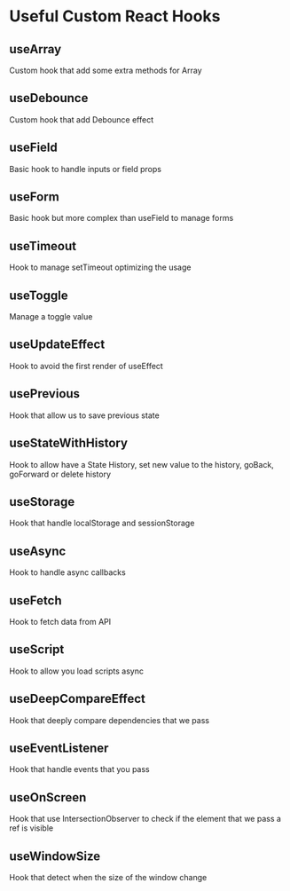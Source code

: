 # Useful Custom React Hooks

## useArray

Custom hook that add some extra methods for Array

## useDebounce

Custom hook that add Debounce effect

## useField

Basic hook to handle inputs or field props

## useForm

Basic hook but more complex than useField to manage forms

## useTimeout

Hook to manage setTimeout optimizing the usage

## useToggle

Manage a toggle value

## useUpdateEffect

Hook to avoid the first render of useEffect

## usePrevious

Hook that allow us to save previous state

## useStateWithHistory

Hook to allow have a State History, set new value to the history, goBack, goForward or delete history

## useStorage

Hook that handle localStorage and sessionStorage

## useAsync

Hook to handle async callbacks

## useFetch

Hook to fetch data from API

## useScript

Hook to allow you load scripts async

## useDeepCompareEffect

Hook that deeply compare dependencies that we pass

## useEventListener

Hook that handle events that you pass

## useOnScreen

Hook that use IntersectionObserver to check if the element that we pass a ref is visible

## useWindowSize

Hook that detect when the size of the window change
